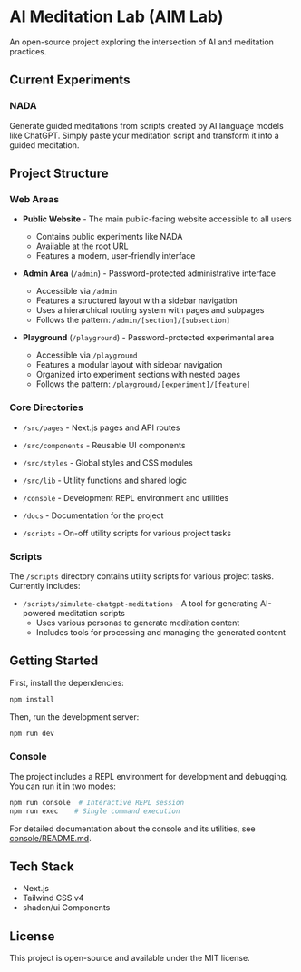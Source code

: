 # AI Meditation Lab (AIM Lab)

An open-source project exploring the intersection of AI and meditation practices.

## Current Experiments

### NADA

Generate guided meditations from scripts created by AI language models like ChatGPT. Simply paste your meditation script and transform it into a guided meditation.

## Project Structure

### Web Areas

- **Public Website** - The main public-facing website accessible to all users

  - Contains public experiments like NADA
  - Available at the root URL
  - Features a modern, user-friendly interface

- **Admin Area** (`/admin`) - Password-protected administrative interface

  - Accessible via `/admin`
  - Features a structured layout with a sidebar navigation
  - Uses a hierarchical routing system with pages and subpages
  - Follows the pattern: `/admin/[section]/[subsection]`

- **Playground** (`/playground`) - Password-protected experimental area
  - Accessible via `/playground`
  - Features a modular layout with sidebar navigation
  - Organized into experiment sections with nested pages
  - Follows the pattern: `/playground/[experiment]/[feature]`

### Core Directories

- `/src/pages` - Next.js pages and API routes
- `/src/components` - Reusable UI components
- `/src/styles` - Global styles and CSS modules
- `/src/lib` - Utility functions and shared logic

- `/console` - Development REPL environment and utilities
- `/docs` - Documentation for the project
- `/scripts` - On-off utility scripts for various project tasks

### Scripts

The `/scripts` directory contains utility scripts for various project tasks. Currently includes:

- `/scripts/simulate-chatgpt-meditations` - A tool for generating AI-powered meditation scripts
  - Uses various personas to generate meditation content
  - Includes tools for processing and managing the generated content

## Getting Started

First, install the dependencies:

```bash
npm install
```

Then, run the development server:

```bash
npm run dev
```

### Console

The project includes a REPL environment for development and debugging. You can run it in two modes:

```bash
npm run console  # Interactive REPL session
npm run exec    # Single command execution
```

For detailed documentation about the console and its utilities, see [console/README.md](console/README.md).

## Tech Stack

- Next.js
- Tailwind CSS v4
- shadcn/ui Components

## License

This project is open-source and available under the MIT license.
